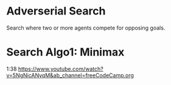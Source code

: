 # Adverserial Search
Search where two or more agents compete for opposing goals.

# Search Algo1: Minimax
1:38 https://www.youtube.com/watch?v=5NgNicANyqM&ab_channel=freeCodeCamp.org